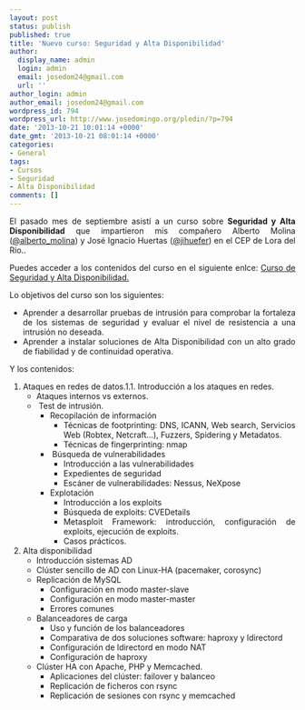 ```yaml
---
layout: post
status: publish
published: true
title: 'Nuevo curso: Seguridad y Alta Disponibilidad'
author:
  display_name: admin
  login: admin
  email: josedom24@gmail.com
  url: ''
author_login: admin
author_email: josedom24@gmail.com
wordpress_id: 794
wordpress_url: http://www.josedomingo.org/pledin/?p=794
date: '2013-10-21 10:01:14 +0000'
date_gmt: '2013-10-21 08:01:14 +0000'
categories:
- General
tags:
- Cursos
- Seguridad
- Alta Disponibilidad
comments: []
---
```

<p style="text-align: justify;">El pasado mes de septiembre asist&iacute; a un curso sobre <strong>Seguridad y Alta Disponibilidad</strong> que impartieron mis compa&ntilde;ero Alberto Molina (<a href="https://twitter.com/alberto_molina">@alberto_molina</a>) y Jos&eacute; Ignacio Huertas (<a href="https://twitter.com/jihuefer">@jihuefer</a>) en el CEP de Lora del R&iacute;o..</p>
<p style="text-align: justify;">Puedes acceder a los contenidos del curso en el siguiente enlce: <a href="http://www.josedomingo.org/web/course/view.php?id=71">Curso de Seguridad y Alta Disponibilidad.</a></p>
<p style="text-align: justify;"><!--more--></p>
<p style="text-align: justify;">Lo objetivos del curso son los siguientes:</p>
<ul style="text-align: justify;">
<li>Aprender a desarrollar pruebas de intrusi&oacute;n para comprobar la fortaleza de los sistemas de seguridad y evaluar el nivel de resistencia a una intrusi&oacute;n no deseada.</li>
<li>Aprender a instalar soluciones de Alta Disponibilidad con un alto grado de fiabilidad y de continuidad operativa.</li>
</ul>
<p style="text-align: justify;">Y los contenidos:</p>
<ol>
<li style="text-align: justify;">Ataques en redes de datos.1.1. Introducci&oacute;n a los ataques en redes.
<ul>
<li>Ataques internos vs externos.</li>
<li>&nbsp;Test de intrusi&oacute;n.
<ul>
<li>Recopilaci&oacute;n de informaci&oacute;n
<ul>
<li>T&eacute;cnicas de footprinting: DNS, ICANN, Web search, Servicios Web (Robtex, Netcraft...), Fuzzers, Spidering y Metadatos.</li>
<li>T&eacute;cnicas de fingerprinting: nmap</li>
</ul>
</li>
<li>&nbsp;B&uacute;squeda de vulnerabilidades
<ul>
<li>Introducci&oacute;n a las vulnerabilidades</li>
<li>Expedientes de seguridad</li>
<li>Esc&aacute;ner de vulnerabilidades: Nessus, NeXpose</li>
</ul>
</li>
<li>Explotaci&oacute;n
<ul>
<li>Introducci&oacute;n a los exploits</li>
<li>B&uacute;squeda de exploits: CVEDetails</li>
<li>Metasploit Framework: introducci&oacute;n, configuraci&oacute;n de exploits, ejecuci&oacute;n de exploits.</li>
<li>Casos pr&aacute;cticos.</li>
</ul>
</li>
</ul>
</li>
</ul>
</li>
<li>Alta disponibilidad
<ul>
<li style="text-align: justify;">Introducci&oacute;n sistemas AD</li>
<li style="text-align: justify;">Cl&uacute;ster sencillo de AD con Linux-HA (pacemaker, corosync)</li>
<li style="text-align: justify;">Replicaci&oacute;n de MySQL
<ul>
<li>Configuraci&oacute;n en modo master-slave</li>
<li>Configuraci&oacute;n en modo master-master</li>
<li>Errores comunes</li>
</ul>
</li>
<li style="text-align: justify;">Balanceadores de carga
<ul>
<li>Uso y funci&oacute;n de los balanceadores</li>
<li>Comparativa de dos soluciones software: haproxy y ldirectord</li>
<li>Configuraci&oacute;n de ldirectord en modo NAT</li>
<li>Configuraci&oacute;n de haproxy</li>
</ul>
</li>
<li>Cl&uacute;ster HA con Apache, PHP y Memcached.
<ul>
<li style="text-align: justify;">Aplicaciones del cl&uacute;ster: failover y balanceo</li>
<li style="text-align: justify;">Replicaci&oacute;n de ficheros con rsync</li>
<li style="text-align: justify;">Replicaci&oacute;n de sesiones con rsync y memcached</li>
</ul>
</li>
</ul>
</li>
</ol>
